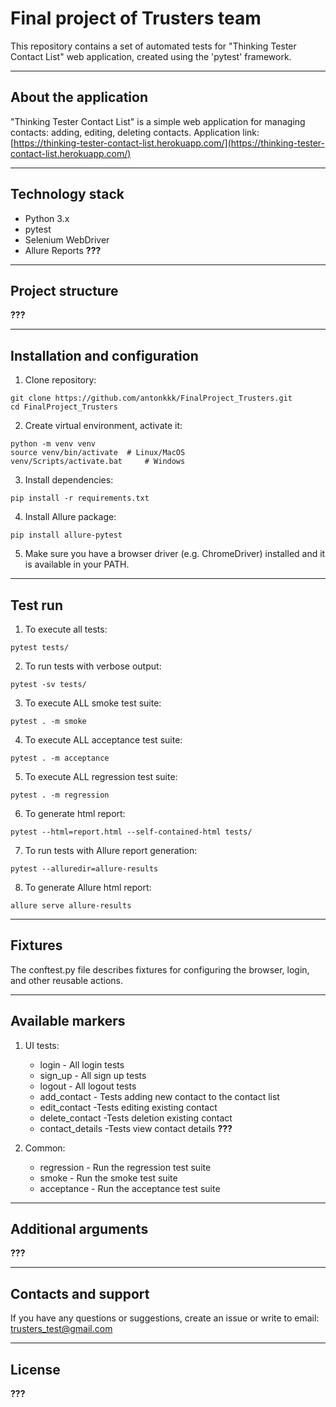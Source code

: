 # Final project of Trusters team
This repository contains a set of automated tests for "Thinking Tester Contact List" web application, created using the 'pytest' framework.

---
## About the application
"Thinking Tester Contact List" is a simple web application for managing contacts: adding, editing, deleting contacts.
Application link: [https://thinking-tester-contact-list.herokuapp.com/](https://thinking-tester-contact-list.herokuapp.com/)

---
## Technology stack
- Python 3.x
- pytest
- Selenium WebDriver
- Allure Reports **???**
  
---
## Project structure
**???**

---
## Installation and configuration
1. Clone repository:
```
git clone https://github.com/antonkkk/FinalProject_Trusters.git
cd FinalProject_Trusters
```

2. Create virtual environment, activate it:
```
python -m venv venv
source venv/bin/activate  # Linux/MacOS
venv/Scripts/activate.bat     # Windows
```

3. Install dependencies:
```
pip install -r requirements.txt
```

4. Install Allure package:
```
pip install allure-pytest
```

5. Make sure you have a browser driver (e.g. ChromeDriver) installed and it is available in your PATH.

---
## Test run
1. To execute all tests:
```
pytest tests/
```

2. To run tests with verbose output:
```
pytest -sv tests/
```

3. To execute ALL smoke test suite:
```
pytest . -m smoke
```

4. To execute ALL acceptance test suite:
```
pytest . -m acceptance
```

5. To execute ALL regression test suite:
```
pytest . -m regression
``` 

6. To generate html report:
```
pytest --html=report.html --self-contained-html tests/
```

7. To run tests with Allure report generation:
```
pytest --alluredir=allure-results
```

8. To generate Allure html report:
```
allure serve allure-results
```

---
## Fixtures
The conftest.py file describes fixtures for configuring the browser, login, and other reusable actions.

---
## Available markers
1. UI tests:
   * login - All login tests
   * sign_up - All sign up tests
   * logout - All logout tests
   * add_contact - Tests adding new contact to the contact list
   * edit_contact -Tests editing existing contact
   * delete_contact -Tests deletion existing contact
   * contact_details -Tests view contact details
   **???**

2. Common:
   * regression - Run the regression test suite
   * smoke - Run the smoke test suite
   * acceptance - Run the acceptance test suite

---
## Additional arguments
**???**

---
## Contacts and support
If you have any questions or suggestions, create an issue or write to email:
trusters_test@gmail.com

---
## License
**???**
